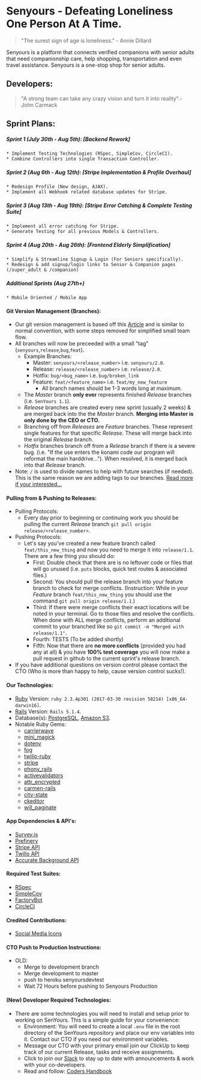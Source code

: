 # Senyours - Defeating Loneliness One Person At A Time.
  > "The surest sign of age is loneliness." - Annie Dillard

  Senyours is a platform that connects verified companions with senior adults that need companionship care, help shopping, transportation and even travel assistance. Senyours is a one-stop shop for senior adults.

## Developers:
  > "A strong team can take any crazy vision and turn it into reality".- John Carmack

## Sprint Plans:
##### Sprint 1 (July 30th - Aug 5th): [Backend Rework]
    * Implement Testing Technologies (RSpec, SimpleCov, CircleCI).
    * Combine Controllers into single Transaction Controller.
##### Sprint 2 (Aug 6th - Aug 12th): [Stripe Implementation & Profile Overhaul]
    * Redesign Profile (New design, AJAX).
    * Implement all Webhook related database updates for Stripe.
##### Sprint 3 (Aug 13th - Aug 19th): [Stripe Error Catching & Complete Testing Suite]
    * Implement all error catching for Stripe.
    * Generate Testing for all previous Models & Controllers.
##### Sprint 4 (Aug 20th - Aug 26th): [Frontend Elderly Simplification]
    * Simplify & Streamline Signup & Login (For Seniors specifically).
    * Redesign & add signup/login links to Senior & Companion pages (/super_adult & /companion)
##### Additional Sprints (Aug 27th+)
    * Mobile Oriented / Mobile App

#### Git Version Management (Branches):
  * Our git version management is based off this [Article](http://markshust.com/2018/04/07/introducing-git-ship-simplified-git-flow-workflow) and is similar to normal convention, with some steps removed for simplified small team flow.
  * All branches will now be preceeded with a small "tag" (`senyours`,`release`,`bug`,`feat`).
    * Example Branches:
      * Master: `senyours/<release_number>` i.e. `senyours/2.0`.
      * Release: `release/<release_number>` i.e. `release/2.0`.
      * Hotfix: `bug/<bug_name>` i.e. `bug/broken_link`
      * Feature: `feat/<feature_name>` i.e. `feat/my_new_feature`
        * All branch names should be 1-3 words long at maximum.
    * The _Master_ branch __only ever__ represents finished _Release_ branches (i.e. `SenYours 1.1`).
    * _Release_ branches are created every new sprint (usually 2 weeks) & are merged back into the the _Master_ branch. __Merging into Master is only done by the CEO or CTO.__
    * Branching off from _Releases_ are _Feature_ branches. These represent single features for that specific _Release_. These will merge back into the original _Release_ branch.
    * _Hotfix_ branches branch off from a _Release_ branch if there is a severe bug. (i.e. "If the use enters the konami code our program will reformat the main harddrive..."). When resolved, it is merged back into that _Release_ branch.
  * Note: `/` is used to divide names to help with future searches (if needed). This is the same reason we are adding tags to our branches. [Read more if your interested...](https://stackoverflow.com/a/6065944/10090036)

#### Pulling from & Pushing to Releases:
  * Pulling Protocols:
    * Every day prior to beginning or continuing work you should be pulling the current _Release_ branch `git pull origin release/<release_number>`.
  * Pushing Protocols:
    * Let's say you've created a new feature branch called `feat/this_new_thing` and now you need to merge it into `release/1.1`. There are a few thing you should do:
      * First: Double check that there are is no leftover code or files that will go unused (i.e. `puts` blocks, quick test routes & associated files.)
      * Second: You should pull the release branch into your feature branch to check for merge conflicts. (Instruction: While in your _Feature_ branch `feat/this_new_thing` you should use the command `git pull origin release/1.1`.)
      * Third: If there were merge conflicts their exact locations will be noted in your terminal. Go to those files and resolve the conflicts. When done with ALL merge conflicts, perform an additional commit to your branched like so `git commit -m "Merged with release/1.1"`.
      * Fourth: TESTS (To be added shortly)
      * Fifth: Now that there are __no more conflicts__ (provided you had any at all) & you have __100% test coverage__ you will now make a pull request in github to the current sprint's release branch.
  * If you have additional questions on version control please contact the CTO (Who is more than happy to help, cause version control sucks!).

#### Our Technologies:
  * [Ruby](https://www.ruby-lang.org/en/) Version: `ruby 2.3.4p301 (2017-03-30 revision 58214) [x86_64-darwin16]`.
  * [Rails](https://rubyonrails.org/) Version: `Rails 5.1.4`.
  * Database(s): [PostgreSQL](https://www.postgresql.org/), [Amazon S3](https://aws.amazon.com/s3/).
  * Notable Ruby Gems:
    * [carrierwave](https://github.com/carrierwaveuploader/carrierwave)
    * [mini_magick](https://github.com/minimagick/minimagick)
    * [dotenv](https://github.com/bkeepers/dotenv)
    * [fog](https://github.com/fog/fog)
    * [twilio-ruby](https://github.com/twilio/twilio-ruby)
    * [stripe](https://github.com/stripe/stripe-ruby)
    * [phony_rails](https://github.com/joost/phony_rails)
    * [activevalidators](https://github.com/franckverrot/activevalidators)
    * [attr_encrypted](https://github.com/attr-encrypted/attr_encrypted)
    * [carmen-rails](https://github.com/carmen-ruby/carmen-rails)
    * [city-state](https://github.com/loureirorg/city-state)
    * [ckeditor](https://github.com/galetahub/ckeditor)
    * [will_paginate](https://github.com/mislav/will_paginate)
#### App Dependencies & API's:
  * [Survey.js](https://surveyjs.io/Overview/Library/)
  * [Prefinery](https://www.prefinery.com/)
  * [Stripe API](https://stripe.com/docs/api)
  * [Twillo API](https://www.twilio.com/docs/api)
  * [Accurate Background API](https://resources.accurate.com/background-check-api)
#### Required Test Suites:
  * [RSpec](https://github.com/BlaineAndersonDev/Rails5_2018_Skeleton#rspec-installation--commands)
  * [SimpleCov](https://github.com/colszowka/simplecov)
  * [FactoryBot](https://github.com/thoughtbot/factory_bot)
  * [CircleCI]()
#### Credited Contributions:
  * [Social Media Icons](https://github.com/bradvin/social-share-urls)

#### CTO Push to Production Instructions:
  * OLD:
    * Merge to development branch
    * Merge development to master
    * push to heroku senyoursdevtest
    * Wait 72 Hours before pushing to Senyours Production

#### (New) Developer Required Technologies:
  * There are some technologies you will need to install and setup prior to working on SenYours. This is a simple guide for your convenience:
    * Environment: You will need to create a local `.env` file in the root directory of the SenYours repository and place our env variables into it. Contact our CTO if you need our environment variables.
    * Message our CTO with your primary email join our ClickUp to keep track of our current Release, tasks and receive assignments.
    * Click to join our [Slack](https://join.slack.com/t/senyours/shared_invite/enQtNDA1OTk1Mjk0NjU3LWZhNzBkM2Q0MDAzZWFhZTNiMzU2M2QyZDI3NmViZjU5YTg4NGFlOGE5MzcwNGZhN2YyMTE3ZWJjOGE4NTY3ZmQ) to stay up to date with announcements & work with your co-developers.
    * Read and follow: [Coders Handbook](https://github.com/BlaineAndersonDev/coders-handbook/blob/master/coder_installation_instructions.md)
